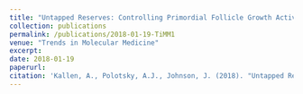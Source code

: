 ```yaml
---
title: "Untapped Reserves: Controlling Primordial Follicle Growth Activation"
collection: publications
permalink: /publications/2018-01-19-TiMM1
venue: "Trends in Molecular Medicine"
excerpt:
date: 2018-01-19
paperurl:
citation: 'Kallen, A., Polotsky, A.J., Johnson, J. (2018). "Untapped Reserves: Controlling Primordial Follicle Growth Activation." <i>Trends in Molecular Medicine, Manuscript in Press.</i>'
---
```

